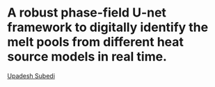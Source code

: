 # A robust phase-field U-net framework to digitally identify the melt pools from different heat source models in real time.

[Upadesh Subedi](https://www.linkedin.com/in/upadesh-s-0b321a15b/)
<!-- 
,
[Aadya Bhattarai](https://www.linkedin.com/in/aadya-bhattarai-706769194/),
[Nele Moelans](https://www.linkedin.com/in/nele-moelans-57b1731/),
[Tomasz Tański](https://www.linkedin.com/in/tomasz-tanski-888bb266/),
[Anil Kunwar](https://www.linkedin.com/in/anil-kunwar-9ba81653/)
 -->
